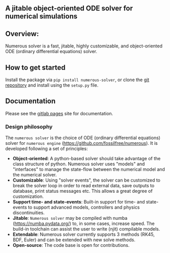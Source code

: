 ## A jitable object-oriented ODE solver for numerical simulations

## Overview:
Numerous solver is a fast, jitable, highly customizable, and object-oriented ODE (ordinary differential equations) 
solver. 

## How to get started

Install the package via `pip install numerous-solver`, or clone the 
[git repository](https://gitlab.com/numerous/numerous-solver) and install using the `setup.py` 
file.

## Documentation
Please see the [gitlab pages](https://numerous.gitlab.io/numerous-solver/) site for documentation.

### Design philosophy
The `numerous solver` is the choice of ODE (ordinary differential equations) solver for `numerous engine` 
(https://github.com/fossilfree/numerous). It is developed following a set of principles:

- **Object-oriented**: A python-based solver should take advantage of the class structure of python. Numerous solver uses 
"models" and "interfaces" to manage the state-flow between the numerical model and the numerical solver.
- **Customizable**: Using "solver events", the solver can be customized to break the solver loop in order to read external
data, save outputs to database, print status messages etc. This allows a great degree of customization.
- **Support time- and state-events**: Built-in support for time- and state-events to support advanced models, controllers 
and physics discontinuities.
- **Jitable**: `Numerous solver` may be compiled with numba (https://numba.pydata.org/) to, in some cases, increase speed. 
The build-in toolchain can assist the user to write (njit) compilable models. 
- **Extendable**: Numerous solver currently supports 3 methods (RK45, BDF, Euler) and can be extended with new solve 
methods.
- **Open-source**: The code base is open for contributions.
